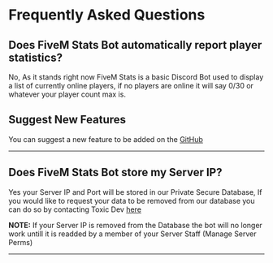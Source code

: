 # Frequently Asked Questions

## Does FiveM Stats Bot automatically report player statistics?
No, As it stands right now FiveM Stats is a basic Discord Bot used to display
a list of currently online players, if no players are online it will say 0/30 or 
whatever your player count max is.

## Suggest New Features
You can suggest a new feature to be added on the [GitHub](https://github.com/TheRealToxicDev/FiveM-Stats-Bot)

---

## Does FiveM Stats Bot store my Server IP?
Yes your Server IP and Port will be stored in our Private Secure Database,
If you would like to request your data to be removed from our database you 
can do so by contacting Toxic Dev [here](https://redirect.toxicdev.me/discord)

**NOTE:** If your Server IP is removed from the Database the bot will no longer
work untill it is readded by a member of your Server Staff (Manage Server Perms)

--- 


